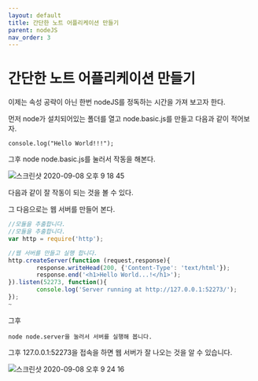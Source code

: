 ```yaml
---
layout: default
title: 간단한 노트 어플리케이션 만들기
parent: nodeJS
nav_order: 3
---
```


# 간단한 노트 어플리케이션 만들기

이제는 속성 공략이 아닌 한번 nodeJS를 정독하는 시간을 가져 보고자 한다.

먼저 node가 설치되어있는 폴더를 열고 node.basic.js를 만들고 다음과 같이 적어보자.

```
console.log("Hello World!!!");
```

그후 node node.basic.js를 눌러서 작동을 해본다.

![스크린샷 2020-09-08 오후 9 18 45](https://user-images.githubusercontent.com/16849874/92475763-e1d21580-f218-11ea-8ed2-1252b7c5cd2d.png)

다음과 같이 잘 작동이 되는 것을 볼 수 있다.

그 다음으로는 웹 서버를 만들어 본다.

```js
//모듈을 추출합니다.
//모듈을 추출합니다.
var http = require('http');

//웹 서버를 만들고 실행 합니다.
http.createServer(function (request,response){
        response.writeHead(200, {'Content-Type': 'text/html'});
        response.end('<h1>Hello World...!</h1>');
}).listen(52273, function(){
        console.log('Server running at http://127.0.0.1:52273/');
});
~
```

그후 

    node node.server을 눌러서 서버를 실행해 봅니다.

그후 127.0.0.1:52273을 접속을 하면 웹 서버가 잘 나오는 것을 알 수 있습니다.

![스크린샷 2020-09-08 오후 9 24 16](https://user-images.githubusercontent.com/16849874/92476454-f236c000-f219-11ea-8af1-0f151c3678a7.png)
